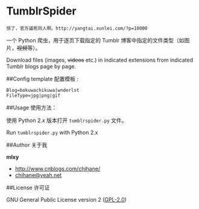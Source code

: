 # TumblrSpider

	惊了，官方逼死同人啊。http://yangtai.xunlei.com/?p=10000

一个 Python 爬虫，用于逐页下载指定的 Tumblr 博客中指定的文件类型（如图片，~~视频~~等）。

Download files (images, ~~videos~~ etc.) in indicated extensions from indicated Tumblr blogs page by page.

##Config template 配置模板 :

	Blog=bokuwachikuwa|wnderlst
	FileType=jpg|png|gif

##Usage 使用方法：

使用 Python 2.x 版本打开 `tumblrspider.py` 文件。

Run `tumblrspider.py` with Python 2.x

##Author 关于我

**mlxy**

- <http://www.cnblogs.com/chihane/>
- <chihane@yeah.net>

##License 许可证

GNU General Public License version 2 ([GPL-2.0][1])

[1]: http://www.gnu.org/licenses/gpl-2.0.htm
